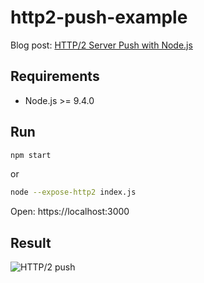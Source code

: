# http2-push-example

Blog post: [HTTP/2 Server Push with Node.js](https://blog.risingstack.com/node-js-http-2-push)

## Requirements

- Node.js >= 9.4.0

## Run

```sh
npm start
```

or

```sh
node --expose-http2 index.js
```

Open: https://localhost:3000

## Result

![HTTP/2 push](/network.png)
